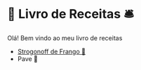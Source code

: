 # :pushpin: Livro de Receitas	:bellhop_bell:

Olá! Bem vindo ao meu livro de receitas
* [Strogonoff de Frango :chicken:](https://github.com/OdairPanizziJunior/livro-receitas/blob/master/receitas/strogonoff.md)
* Pave :cake:


